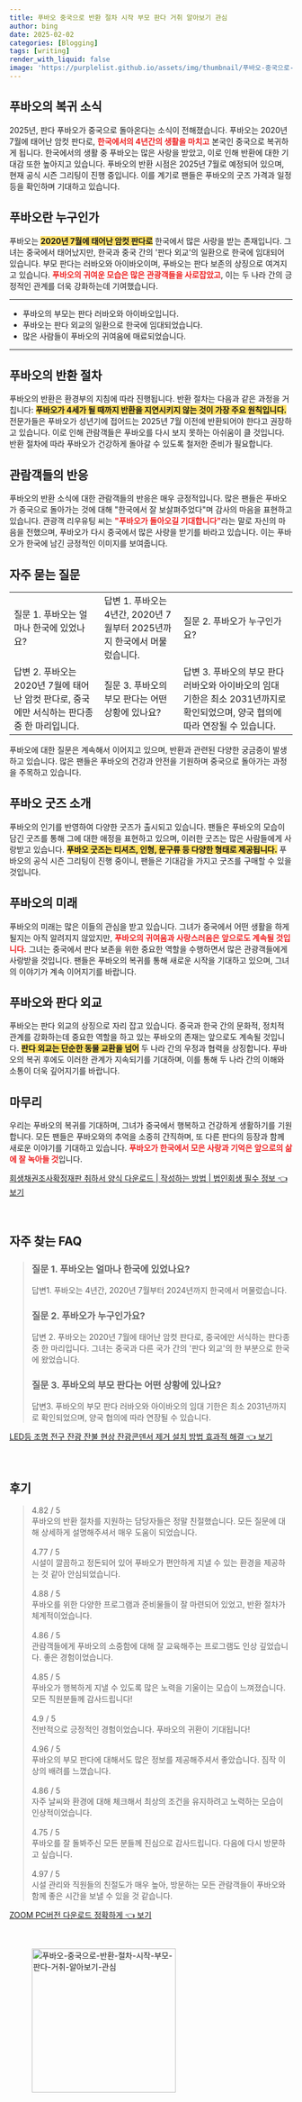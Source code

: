 ```yaml
---
title: 푸바오 중국으로 반환 절차 시작 부모 판다 거취 알아보기 관심
author: bing
date: 2025-02-02
categories: [Blogging]
tags: [writing]
render_with_liquid: false
image: 'https://purplelist.github.io/assets/img/thumbnail/푸바오-중국으로-반환-절차-시작-부모-판다-거취-알아보기-관심.webp'
---
```



<h2 id='푸바오의 복귀 소식'>푸바오의 복귀 소식</h2>

<p>2025년, 판다 푸바오가 중국으로 돌아온다는 소식이 전해졌습니다. 푸바오는 2020년 7월에 태어난 암컷 판다로, <b><span style="color: #ee2323;">한국에서의 4년간의 생활을 마치고</span></b> 본국인 중국으로 복귀하게 됩니다. 한국에서의 생활 중 푸바오는 많은 사랑을 받았고, 이로 인해 반환에 대한 기대감 또한 높아지고 있습니다. 푸바오의 반환 시점은 2025년 7월로 예정되어 있으며, 현재 공식 시즌 그리팅이 진행 중입니다. 이를 계기로 팬들은 푸바오의 굿즈 가격과 일정 등을 확인하며 기대하고 있습니다.</p>

<h2 id='푸바오란 누구인가'>푸바오란 누구인가</h2>

<p>푸바오는 <b><span style="background-color: #ffe066;">2020년 7월에 태어난 암컷 판다로</span></b> 한국에서 많은 사랑을 받는 존재입니다. 그녀는 중국에서 태어났지만, 한국과 중국 간의 '판다 외교'의 일환으로 한국에 임대되어 있습니다. 부모 판다는 러바오와 아이바오이며, 푸바오는 판다 보존의 상징으로 여겨지고 있습니다. <b><span style="color: #ee2323;">푸바오의 귀여운 모습은 많은 관광객들을 사로잡았고</span></b>, 이는 두 나라 간의 긍정적인 관계를 더욱 강화하는데 기여했습니다.</p>

<hr />

<ul>
    <li>푸바오의 부모는 판다 러바오와 아이바오입니다.</li>
    <li>푸바오는 판다 외교의 일환으로 한국에 임대되었습니다.</li>
    <li>많은 사람들이 푸바오의 귀여움에 매료되었습니다.</li>
</ul>

<hr />

<h2 id='푸바오의 반환 절차'>푸바오의 반환 절차</h2>

<p>푸바오의 반환은 환경부의 지침에 따라 진행됩니다. 반환 절차는 다음과 같은 과정을 거칩니다: <b><span style="background-color: #ffe066;">푸바오가 4세가 될 때까지 반환을 지연시키지 않는 것이 가장 주요 원칙입니다.</span></b> 전문가들은 푸바오가 성년기에 접어드는 2025년 7월 이전에 반환되어야 한다고 권장하고 있습니다. 이로 인해 관람객들은 푸바오를 다시 보지 못하는 아쉬움이 클 것입니다. 반환 절차에 따라 푸바오가 건강하게 돌아갈 수 있도록 철저한 준비가 필요합니다.</p>

<h2 id='관람객들의 반응'>관람객들의 반응</h2>

<p>푸바오의 반환 소식에 대한 관람객들의 반응은 매우 긍정적입니다. 많은 팬들은 푸바오가 중국으로 돌아가는 것에 대해 "한국에서 잘 보살펴주었다"며 감사의 마음을 표현하고 있습니다. 관광객 리우유팅 씨는 <b><span style="color: #ee2323;">"푸바오가 돌아오길 기대합니다"</span></b>라는 말로 자신의 마음을 전했으며, 푸바오가 다시 중국에서 많은 사랑을 받기를 바라고 있습니다. 이는 푸바오가 한국에 남긴 긍정적인 이미지를 보여줍니다.</p>

<h2 id='자주 묻는 질문'>자주 묻는 질문</h2>

<table>
    <tr>
        <td>질문 1. 푸바오는 얼마나 한국에 있었나요?</td>
        <td>답변 1. 푸바오는 4년간, 2020년 7월부터 2025년까지 한국에서 머물렀습니다.</td>
        <td>질문 2. 푸바오가 누구인가요?</td>
    </tr>
    <tr>
        <td>답변 2. 푸바오는 2020년 7월에 태어난 암컷 판다로, 중국에만 서식하는 판다종 중 한 마리입니다.</td>
        <td>질문 3. 푸바오의 부모 판다는 어떤 상황에 있나요?</td>
        <td>답변 3. 푸바오의 부모 판다 러바오와 아이바오의 임대 기한은 최소 2031년까지로 확인되었으며, 양국 협의에 따라 연장될 수 있습니다.</td>
    </tr>
</table>

<p>푸바오에 대한 질문은 계속해서 이어지고 있으며, 반환과 관련된 다양한 궁금증이 발생하고 있습니다. 많은 팬들은 푸바오의 건강과 안전을 기원하며 중국으로 돌아가는 과정을 주목하고 있습니다.</p>

<h2 id='푸바오 굿즈 소개'>푸바오 굿즈 소개</h2>

<p>푸바오의 인기를 반영하여 다양한 굿즈가 출시되고 있습니다. 팬들은 푸바오의 모습이 담긴 굿즈를 통해 그에 대한 애정을 표현하고 있으며, 이러한 굿즈는 많은 사람들에게 사랑받고 있습니다. <b><span style="background-color: #ffe066;">푸바오 굿즈는 티셔츠, 인형, 문구류 등 다양한 형태로 제공됩니다.</span></b> 푸바오의 공식 시즌 그리팅이 진행 중이니, 팬들은 기대감을 가지고 굿즈를 구매할 수 있을 것입니다.</p>

<h2 id='푸바오의 미래'>푸바오의 미래</h2>

<p>푸바오의 미래는 많은 이들의 관심을 받고 있습니다. 그녀가 중국에서 어떤 생활을 하게 될지는 아직 알려지지 않았지만, <b><span style="color: #ee2323;">푸바오의 귀여움과 사랑스러움은 앞으로도 계속될 것입니다.</span></b> 그녀는 중국에서 판다 보존을 위한 중요한 역할을 수행하면서 많은 관광객들에게 사랑받을 것입니다. 팬들은 푸바오의 복귀를 통해 새로운 시작을 기대하고 있으며, 그녀의 이야기가 계속 이어지기를 바랍니다.</p>

<h2 id='푸바오와 판다 외교'>푸바오와 판다 외교</h2>

<p>푸바오는 판다 외교의 상징으로 자리 잡고 있습니다. 중국과 한국 간의 문화적, 정치적 관계를 강화하는데 중요한 역할을 하고 있는 푸바오의 존재는 앞으로도 계속될 것입니다. <b><span style="background-color: #ffe066;">판다 외교는 단순한 동물 교환을 넘어</span></b> 두 나라 간의 우정과 협력을 상징합니다. 푸바오의 복귀 후에도 이러한 관계가 지속되기를 기대하며, 이를 통해 두 나라 간의 이해와 소통이 더욱 깊어지기를 바랍니다.</p>

<h2 id='마무리'>마무리</h2>

<p>우리는 푸바오의 복귀를 기대하며, 그녀가 중국에서 행복하고 건강하게 생활하기를 기원합니다. 모든 팬들은 푸바오와의 추억을 소중히 간직하며, 또 다른 판다의 등장과 함께 새로운 이야기를 기대하고 있습니다. <b><span style="color: #ee2323;">푸바오가 한국에서 모은 사랑과 기억은 앞으로의 삶에 잘 녹아들 것</span></b>입니다.</p>


<p><a class="click-button" title="회생채권조사확정재판 취하서 양식 다운로드 | 작성하는 방법 | 법인회생 필수 정보" href="https://purplelist.github.io/posts/%ED%9A%8C%EC%83%9D%EC%B1%84%EA%B6%8C%EC%A1%B0%EC%82%AC%ED%99%95%EC%A0%95%EC%9E%AC%ED%8C%90-%EC%B7%A8%ED%95%98%EC%84%9C-%EC%96%91%EC%8B%9D-%EB%8B%A4%EC%9A%B4%EB%A1%9C%EB%93%9C-%EC%9E%91%EC%84%B1%ED%95%98%EB%8A%94-%EB%B0%A9%EB%B2%95-%EB%B2%95%EC%9D%B8%ED%9A%8C%EC%83%9D-%ED%95%84%EC%88%98-%EC%A0%95%EB%B3%B4/" rel="dofollow">회생채권조사확정재판 취하서 양식 다운로드 | 작성하는 방법 | 법인회생 필수 정보 👈 보기</a></p><br>
<h2 id='자주_찾는_FAQ'>자주 찾는 FAQ</h2>
<div itemscope="" itemtype="https://schema.org/FAQPage"> 
<blockquote> 
<div itemscope="" itemprop="mainEntity" itemtype="https://schema.org/Question"> 
<h3 itemprop="name">질문 1. 푸바오는 얼마나 한국에 있었나요? </h3> 
<div itemscope="" itemprop="acceptedAnswer" itemtype="https://schema.org/Answer"> 
<span itemprop="text"> 
<p>답변1. 푸바오는 4년간, 2020년 7월부터 2024년까지 한국에서 머물렀습니다.</p> 
</span> 
</div> 
</div> 
<div itemscope="" itemprop="mainEntity" itemtype="https://schema.org/Question"> 
<h3 itemprop="name">질문 2. 푸바오가 누구인가요?</h3> 
<div itemscope="" itemprop="acceptedAnswer" itemtype="https://schema.org/Answer"> 
<span itemprop="text"> 
<p>답변 2. 푸바오는 2020년 7월에 태어난 암컷 판다로, 중국에만 서식하는 판다종 중 한 마리입니다. 그녀는 중국과 다른 국가 간의 '판다 외교'의 한 부분으로 한국에 왔었습니다.</p> 
</span> 
</div> 
</div> 
<div itemscope="" itemprop="mainEntity" itemtype="https://schema.org/Question"> 
<h3 itemprop="name">질문 3. 푸바오의 부모 판다는 어떤 상황에 있나요?</h3> 
<div itemscope="" itemprop="acceptedAnswer" itemtype="https://schema.org/Answer"> 
<span itemprop="text"> 
<p>답변3. 푸바오의 부모 판다 러바오와 아이바오의 임대 기한은 최소 2031년까지로 확인되었으며, 양국 협의에 따라 연장될 수 있습니다.</p> 
</span> 
</div> 
</div> 
</blockquote> 
</div>
<p><a class="click-button" title="LED등 조명 전구 잔광 잔불 현상 잔광콘덴서 제거 설치 방법 효과적 해결" href="https://purplelist.github.io/posts/LED%EB%93%B1-%EC%A1%B0%EB%AA%85-%EC%A0%84%EA%B5%AC-%EC%9E%94%EA%B4%91-%EC%9E%94%EB%B6%88-%ED%98%84%EC%83%81-%EC%9E%94%EA%B4%91%EC%BD%98%EB%8D%B4%EC%84%9C-%EC%A0%9C%EA%B1%B0-%EC%84%A4%EC%B9%98-%EB%B0%A9%EB%B2%95-%ED%9A%A8%EA%B3%BC%EC%A0%81-%ED%95%B4%EA%B2%B0/" rel="dofollow">LED등 조명 전구 잔광 잔불 현상 잔광콘덴서 제거 설치 방법 효과적 해결 👈 보기</a></p><br>
<h2 id='후기'>후기</h2>
<div itemscope itemtype="https://schema.org/Product">
  <blockquote>
  <div itemprop="review" itemscope itemtype="https://schema.org/Review">
      <div itemprop="reviewRating" itemscope itemtype="https://schema.org/Rating"> <span itemprop="ratingValue">4.82</span> / <span itemprop="bestRating">5</span> </div>
      <span itemprop="reviewBody">푸바오의 반환 절차를 지원하는 담당자들은 정말 친절했습니다. 모든 질문에 대해 상세하게 설명해주셔서 매우 도움이 되었습니다.</span>
  </div>
  <br>
  <div itemprop="review" itemscope itemtype="https://schema.org/Review">
      <div itemprop="reviewRating" itemscope itemtype="https://schema.org/Rating"> <span itemprop="ratingValue">4.77</span> / <span itemprop="bestRating">5</span> </div>
      <span itemprop="reviewBody">시설이 깔끔하고 정돈되어 있어 푸바오가 편안하게 지낼 수 있는 환경을 제공하는 것 같아 안심되었습니다.</span>
  </div>
  <br>
  <div itemprop="review" itemscope itemtype="https://schema.org/Review">
      <div itemprop="reviewRating" itemscope="https://schema.org/Rating"> <span itemprop="ratingValue">4.88</span> / <span itemprop="bestRating">5</span> </div>
      <span itemprop="reviewBody">푸바오를 위한 다양한 프로그램과 준비물들이 잘 마련되어 있었고, 반환 절차가 체계적이었습니다.</span>
  </div>
  <br>
  <div itemprop="review" itemscope itemtype="https://schema.org/Review">
      <div itemprop="reviewRating" itemscope="https://schema.org/Rating"> <span itemprop="ratingValue">4.86</span> / <span itemprop="bestRating">5</span> </div>
      <span itemprop="reviewBody">관람객들에게 푸바오의 소중함에 대해 잘 교육해주는 프로그램도 인상 깊었습니다. 좋은 경험이었습니다.</span>
  </div>
  <br>
  <div itemprop="review" itemscope itemtype="https://schema.org/Review">
      <div itemprop="reviewRating" itemscope itemtype="https://schema.org/Rating"> <span itemprop="ratingValue">4.85</span> / <span itemprop="bestRating">5</span> </div>
      <span itemprop="reviewBody">푸바오가 행복하게 지낼 수 있도록 많은 노력을 기울이는 모습이 느껴졌습니다. 모든 직원분들께 감사드립니다!</span>
  </div>
  <br>
  <div itemprop="review" itemscope itemtype="https://schema.org/Review">
      <div itemprop="reviewRating" itemscope itemtype="https://schema.org/Rating"> <span itemprop="ratingValue">4.9</span> / <span itemprop="bestRating">5</span> </div>
      <span itemprop="reviewBody">전반적으로 긍정적인 경험이었습니다. 푸바오의 귀환이 기대됩니다!</span>
  </div>
  <br>
  <div itemprop="review" itemscope itemtype="https://schema.org/Review">
      <div itemprop="reviewRating" itemscope itemtype="https://schema.org/Rating"> <span itemprop="ratingValue">4.96</span> / <span itemprop="bestRating">5</span> </div>
      <span itemprop="reviewBody">푸바오의 부모 판다에 대해서도 많은 정보를 제공해주셔서 좋았습니다. 짐작 이상의 배려를 느꼈습니다.</span>
  </div>
  <br>
  <div itemprop="review" itemscope itemtype="https://schema.org/Review">
      <div itemprop="reviewRating" itemscope itemtype="https://schema.org/Rating"> <span itemprop="ratingValue">4.86</span> / <span itemprop="bestRating">5</span> </div>
      <span itemprop="reviewBody">자주 날씨와 환경에 대해 체크해서 최상의 조건을 유지하려고 노력하는 모습이 인상적이었습니다.</span>
  </div>
  <br>
  <div itemprop="review" itemscope itemtype="https://schema.org/Review">
      <div itemprop="reviewRating" itemscope itemtype="https://schema.org/Rating"> <span itemprop="ratingValue">4.75</span> / <span itemprop="bestRating">5</span> </div>
      <span itemprop="reviewBody">푸바오를 잘 돌봐주신 모든 분들께 진심으로 감사드립니다. 다음에 다시 방문하고 싶습니다.</span>
  </div>
  <br>
  <div itemprop="review" itemscope itemtype="https://schema.org/Review">
      <div itemprop="reviewRating" itemscope itemtype="https://schema.org/Rating"> <span itemprop="ratingValue">4.97</span> / <span itemprop="bestRating">5</span> </div>
      <span itemprop="reviewBody">시설 관리와 직원들의 친절도가 매우 높아, 방문하는 모든 관람객들이 푸바오와 함께 좋은 시간을 보낼 수 있을 것 같습니다.</span>
  </div>
  </blockquote>
</div>
<p><a class="click-button" title="ZOOM PC버전 다운로드 정확하게" href="https://purplelist.github.io/posts/ZOOM-PC%EB%B2%84%EC%A0%84-%EB%8B%A4%EC%9A%B4%EB%A1%9C%EB%93%9C-%EC%A0%95%ED%99%95%ED%95%98%EA%B2%8C/" rel="dofollow">ZOOM PC버전 다운로드 정확하게 👈 보기</a></p><br>
<figure class="image"><img src="https://purplelist.github.io/assets/img/thumbnail/푸바오-중국으로-반환-절차-시작-부모-판다-거취-알아보기-관심.webp" alt="푸바오-중국으로-반환-절차-시작-부모-판다-거취-알아보기-관심" width="256" height="256"></figure>